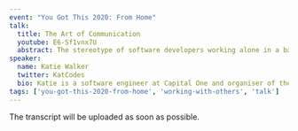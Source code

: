 ```yaml
---
event: "You Got This 2020: From Home"
talk:
  title: The Art of Communication
  youtube: E6-Sf1vnx7U
  abstract: The stereotype of software developers working alone in a basement is far from the reality of open-plan offices and collaborating frequently with colleagues on projects. Therefore, good communication skills are a necessity, and you're not alone if you struggle with some aspect of this. For many people, everyday occurrences such as small talk and making friends can be a daunting and anxious experience.<br><br>Fortunately, just like learning to code, communication skills can be improved with time and some guidance. In this talk, I will be discussing principles to follow for strengthening work communication skills and to help with building meaningful relationships while becoming a more approachable, friendly person.
speaker:
  name: Katie Walker
  twitter: KatCodes
  bio: Katie is a software engineer at Capital One and organiser of the NottsJS meetup
tags: ['you-got-this-2020-from-home', 'working-with-others', 'talk']
---
```


The transcript will be uploaded as soon as possible.